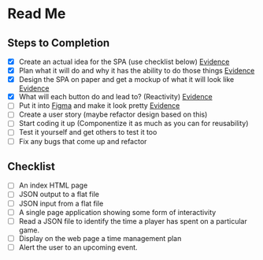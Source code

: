 # Read Me

## Steps to Completion

- [x] Create an actual idea for the SPA (use checklist below) [Evidence](/evidence/idea-and-functionality.pdf)
- [x] Plan what it will do and why it has the ability to do those things [Evidence](/evidence/idea-and-functionality.pdf)
- [x] Design the SPA on paper and get a mockup of what it will look like [Evidence](/evidence/wireframe.pdf)
- [x] What will each button do and lead to? (Reactivity) [Evidence](/evidence/wireframe.pdf)
- [ ] Put it into [Figma](https://www.figma.com/) and make it look pretty [Evidence](https://www.figma.com/file/sPKQip1mWrJ3XvDKuGpyz6/COMP1004-First-Coursework-SPA-Design?type=design&node-id=0%3A1&mode=design&t=371mMZCrtjVHCYNS-1)
- [ ] Create a user story (maybe refactor design based on this)
- [ ] Start coding it up (Componentize it as much as you can for reusability)
- [ ] Test it yourself and get others to test it too
- [ ] Fix any bugs that come up and refactor

## Checklist

- [ ] An index HTML page
- [ ] JSON output to a flat file
- [ ] JSON input from a flat file
- [ ] A single page application showing some form of interactivity
- [ ] Read a JSON file to identify the time a player has spent on a particular game.
- [ ] Display on the web page a time management plan
- [ ] Alert the user to an upcoming event.
